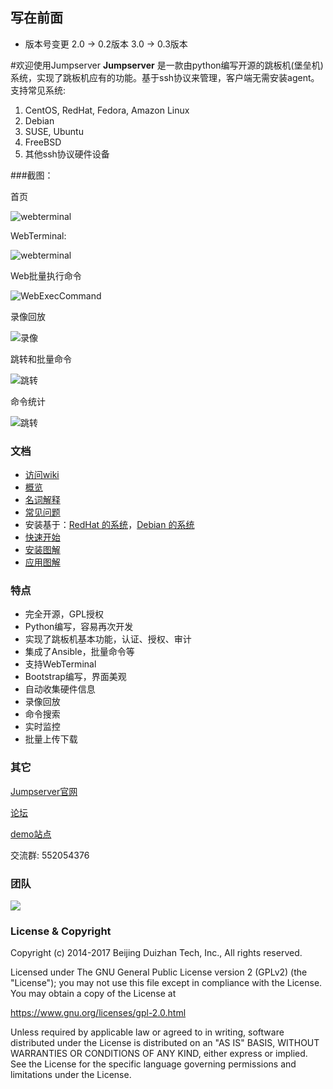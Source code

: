 ## 写在前面
 - 版本号变更 2.0 -> 0.2版本 3.0 -> 0.3版本

#欢迎使用Jumpserver
**Jumpserver** 是一款由python编写开源的跳板机(堡垒机)系统，实现了跳板机应有的功能。基于ssh协议来管理，客户端无需安装agent。
支持常见系统:
 1. CentOS, RedHat, Fedora, Amazon Linux
 2. Debian
 3. SUSE, Ubuntu
 4. FreeBSD
 5. 其他ssh协议硬件设备

###截图：

首页
 
![webterminal](https://github.com/ibuler/static/raw/master/jumpserver3/index.jpg)

WebTerminal:

![webterminal](https://github.com/ibuler/static/raw/master/jumpserver3/webTerminal.gif)

Web批量执行命令

![WebExecCommand](https://github.com/ibuler/static/raw/master/jumpserver3/webExec.gif)

录像回放

![录像](https://github.com/ibuler/static/raw/master/jumpserver3/record.gif)

跳转和批量命令

![跳转](https://github.com/ibuler/static/raw/master/jumpserver3/connect.gif)

命令统计

![跳转](https://github.com/ibuler/static/raw/master/jumpserver3/command.jpg)

### 文档

* [访问wiki](https://github.com/jumpserver/jumpserver/wiki)
* [概览](https://github.com/jumpserver/jumpserver/wiki/%E6%A6%82%E8%A7%88)
* [名词解释](https://github.com/jumpserver/jumpserver/wiki/%E5%90%8D%E8%AF%8D%E8%A7%A3%E9%87%8A)
* [常见问题](https://github.com/jumpserver/jumpserver/wiki/%E5%B8%B8%E8%A7%81%E9%97%AE%E9%A2%98)
* 安装基于：[RedHat 的系统](https://github.com/jumpserver/jumpserver/wiki/%E5%9F%BA%E4%BA%8E-RedHat-%E7%9A%84%E7%B3%BB%E7%BB%9F)，[Debian 的系统](https://github.com/jumpserver/jumpserver/wiki/%E5%9F%BA%E4%BA%8E-Debian-%E7%9A%84%E7%B3%BB%E7%BB%9F)
* [快速开始](https://github.com/jumpserver/jumpserver/wiki/%E5%BF%AB%E9%80%9F%E5%BC%80%E5%A7%8B)
* [安装图解](https://github.com/jumpserver/jumpserver/wiki/%E5%AE%89%E8%A3%85%E5%9B%BE%E8%A7%A3)
* [应用图解](https://github.com/jumpserver/jumpserver/wiki/%E5%BA%94%E7%94%A8%E5%9B%BE%E8%A7%A3)

### 特点

* 完全开源，GPL授权
* Python编写，容易再次开发
* 实现了跳板机基本功能，认证、授权、审计
* 集成了Ansible，批量命令等
* 支持WebTerminal
* Bootstrap编写，界面美观
* 自动收集硬件信息
* 录像回放
* 命令搜索
* 实时监控
* 批量上传下载

### 其它

[Jumpserver官网](http://www.jumpserver.org)

[论坛](http://bbs.jumpserver.org)

[demo站点](http://demo.jumpserver.org)

交流群: 552054376

### 团队

![](https://github.com/ibuler/static/raw/master/jumpserver3/team.jpg)


### License & Copyright

Copyright (c) 2014-2017 Beijing Duizhan Tech, Inc., All rights reserved.

Licensed under The GNU General Public License version 2 (GPLv2) (the "License"); you may not use this file except in compliance with the License. You may obtain a copy of the License at

https://www.gnu.org/licenses/gpl-2.0.html

Unless required by applicable law or agreed to in writing, software distributed under the License is distributed on an "AS IS" BASIS, WITHOUT WARRANTIES OR CONDITIONS OF ANY KIND, either express or implied. See the License for the specific language governing permissions and limitations under the License.

